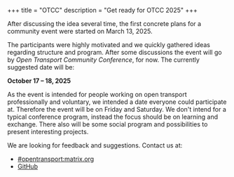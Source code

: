 +++
title = "OTCC"
description = "Get ready for OTCC 2025"
+++

After discussing the idea several time, the first concrete plans for a community event were started on March 13, 2025.

The participants were highly motivated and we quickly gathered ideas regarding structure and program.
After some discussions the event will go by _Open Transport Community Conference_, for now.
The currently suggested date will be:

**October 17 – 18, 2025**

As the event is intended for people working on open transport professionally and voluntary, we intended a date everyone could participate at.
Therefore the event will be on Friday and Saturday.
We don't intend for a typical conference program, instead the focus should be on learning and exchange.
There also will be some social program and possibilities to present interesting projects.

We are looking for feedback and suggestions.
Contact us at:

* [#opentransport:matrix.org](https://matrix.to/#/#opentransport:matrix.org)
* [GitHub](https://github.com/MichaelKutzner/otcc)

